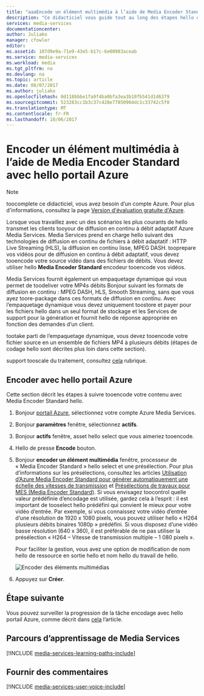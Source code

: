 ```yaml
---
title: "aaaEncode un élément multimédia à l’aide de Media Encoder Standard avec hello portail Azure | Documents Microsoft"
description: "Ce didacticiel vous guide tout au long des étapes hello de codage d’un élément multimédia à l’aide de Media Encoder Standard avec hello portail Azure."
services: media-services
documentationcenter: 
author: Juliako
manager: cfowler
editor: 
ms.assetid: 107d9e9a-71e9-43e5-b17c-6e00983aceab
ms.service: media-services
ms.workload: media
ms.tgt_pltfrm: na
ms.devlang: na
ms.topic: article
ms.date: 08/07/2017
ms.author: juliako
ms.openlocfilehash: 0d118bbbe1fa9f4ba0bfa3ea3b10fb541d1d6379
ms.sourcegitcommit: 523283cc1b3c37c428e77850964dc1c33742c5f0
ms.translationtype: MT
ms.contentlocale: fr-FR
ms.lasthandoff: 10/06/2017
---
```

# <a name="encode-an-asset-using-media-encoder-standard-with-hello-azure-portal"></a>Encoder un élément multimédia à l’aide de Media Encoder Standard avec hello portail Azure
> [!NOTE]
> toocomplete ce didacticiel, vous avez besoin d’un compte Azure. Pour plus d'informations, consultez la page [Version d'évaluation gratuite d'Azure](https://azure.microsoft.com/pricing/free-trial/). 
> 
> 

Lorsque vous travaillez avec un des scénarios les plus courants de hello transmet les clients tooyour de diffusion en continu à débit adaptatif Azure Media Services. Media Services prend en charge hello suivant des technologies de diffusion en continu de fichiers à débit adaptatif : HTTP Live Streaming (HLS), la diffusion en continu lisse, MPEG DASH. tooprepare vos vidéos pour de diffusion en continu à débit adaptatif, vous devez tooencode votre source vidéo dans des fichiers de débits. Vous devez utiliser hello **Media Encoder Standard** encodeur tooencode vos vidéos.  

Media Services fournit également un empaquetage dynamique qui vous permet de toodeliver votre MP4s débits Bonjour suivant les formats de diffusion en continu : MPEG DASH, HLS, Smooth Streaming, sans que vous ayez toore-package dans ces formats de diffusion en continu. Avec l’empaquetage dynamique vous devez uniquement toostore et payer pour les fichiers hello dans un seul format de stockage et les Services de support pour la génération et fournit hello de réponse appropriée en fonction des demandes d’un client.

tootake parti de l’empaquetage dynamique, vous devez tooencode votre fichier source en un ensemble de fichiers MP4 à plusieurs débits (étapes de codage hello sont décrites plus loin dans cette section).

support tooscale du traitement, consultez [cela](media-services-portal-scale-media-processing.md) rubrique.

## <a name="encode-with-hello-azure-portal"></a>Encoder avec hello portail Azure
Cette section décrit les étapes à suivre tooencode votre contenu avec Media Encoder Standard hello.

1. Bonjour [portail Azure](https://portal.azure.com/), sélectionnez votre compte Azure Media Services.
2. Bonjour **paramètres** fenêtre, sélectionnez **actifs**.  
3. Bonjour **actifs** fenêtre, asset hello select que vous aimeriez tooencode.
4. Hello de presse **Encode** bouton.
5. Bonjour **encoder un élément multimédia** fenêtre, processeur de « Media Encoder Standard » hello select et une présélection. Pour plus d’informations sur les présélections, consultez les articles [Utilisation d’Azure Media Encoder Standard pour générer automatiquement une échelle des vitesses de transmission](media-services-autogen-bitrate-ladder-with-mes.md) et [Présélections de travaux pour MES (Media Encoder Standard)](media-services-mes-presets-overview.md). Si vous envisagez toocontrol quelle valeur prédéfinie d’encodage est utilisée, gardez cela à l’esprit : il est important de tooselect hello prédéfini qui convient le mieux pour votre vidéo d’entrée. Par exemple, si vous connaissez votre vidéo d’entrée d’une résolution de 1920 x 1080 pixels, vous pouvez utiliser hello « H264 plusieurs débits binaires 1080p » prédéfini. Si vous disposez d’une vidéo basse résolution (640 x 360), il est préférable de ne pas utiliser la présélection « H264 – Vitesse de transmission multiple – 1 080 pixels ».
   
   Pour faciliter la gestion, vous avez une option de modification de nom hello de ressource en sortie hello et nom hello du travail de hello.
   
   ![Encoder des éléments multimédias](./media/media-services-portal-vod-get-started/media-services-encode1.png)
6. Appuyez sur **Créer**.

## <a name="next-step"></a>Étape suivante
Vous pouvez surveiller la progression de la tâche encodage avec hello portail Azure, comme décrit dans [cela](media-services-portal-check-job-progress.md) l’article.  

## <a name="media-services-learning-paths"></a>Parcours d’apprentissage de Media Services
[!INCLUDE [media-services-learning-paths-include](../../includes/media-services-learning-paths-include.md)]

## <a name="provide-feedback"></a>Fournir des commentaires
[!INCLUDE [media-services-user-voice-include](../../includes/media-services-user-voice-include.md)]

